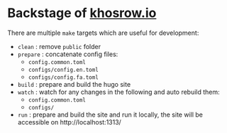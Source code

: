 # Backstage of [khosrow.io](https://khosrow.io)

There are multiple `make` targets which are useful for development:

- `clean` : remove `public` folder
- `prepare` : concatenate config files:
  - `config.common.toml`
  - `configs/config.en.toml`
  - `configs/config.fa.toml`
- `build` : prepare and build the hugo site
- `watch` : watch for any changes in the following and auto rebuild them:
  - `config.common.toml`
  - `configs/`
- `run` : prepare and build the site and run it locally, the site will be accessible on http://localhost:1313/
